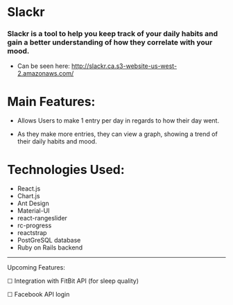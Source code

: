 # Slackr

<h3>Slackr is a tool to help you keep track of your daily habits and gain a better understanding of how they correlate with your mood.</h3>

* Can be seen here: http://slackr.ca.s3-website-us-west-2.amazonaws.com/

Main Features:
=======
* Allows Users to make 1 entry per day in regards to how their day went.

* As they make more entries, they can view a graph, showing a trend of their daily habits and mood.


Technologies Used:
=======
* React.js
* Chart.js
* Ant Design
* Material-UI
* react-rangeslider
* rc-progress
* reactstrap
* PostGreSQL database
* Ruby on Rails backend


<hr>

Upcoming Features:

☐ Integration with FitBit API (for sleep quality)

☐ Facebook API login
